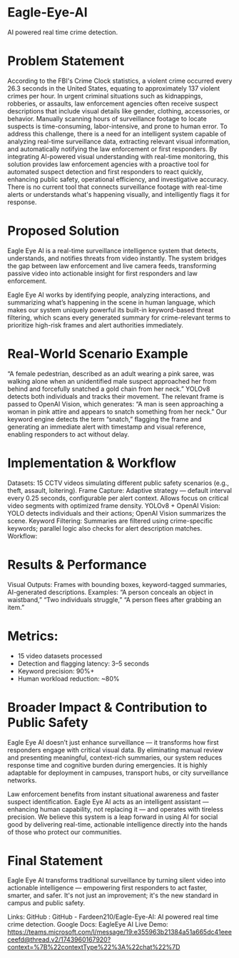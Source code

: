 # Eagle-Eye-AI
AI powered real time crime detection. 

# Problem Statement

According to the FBI's Crime Clock statistics, a violent crime occurred every 26.3 seconds in the United States, equating to approximately 137 violent crimes per hour. In urgent criminal situations such as kidnappings, robberies, or assaults, law enforcement agencies often receive suspect descriptions that include visual details like gender, clothing, accessories, or behavior. Manually scanning hours of surveillance footage to locate suspects is time-consuming, labor-intensive, and prone to human error. To address this challenge, there is a need for an intelligent system capable of analyzing real-time surveillance data, extracting relevant visual information, and automatically notifying the law enforcement or first responders. By integrating AI-powered visual understanding with real-time monitoring, this solution provides law enforcement agencies with a proactive tool for automated suspect detection and first responders to react quickly, enhancing public safety, operational efficiency, and investigative accuracy.
There is no current tool that connects surveillance footage with real-time alerts or understands what's happening visually, and intelligently flags it for response.

# Proposed Solution
Eagle Eye AI is a real-time surveillance intelligence system that detects, understands, and notifies threats from video instantly. The system bridges the gap between law enforcement and live camera feeds, transforming passive video into actionable insight for first responders and law enforcement.

Eagle Eye AI works by identifying people, analyzing interactions, and summarizing what’s happening in the scene in human language, which makes our system uniquely powerful  its built-in keyword-based threat filtering, which scans every generated summary for crime-relevant terms to prioritize high-risk frames and alert authorities immediately.

# Real-World Scenario Example
“A female pedestrian, described as an adult wearing a pink saree, was walking alone when an unidentified male suspect approached her from behind and forcefully snatched a gold chain from her neck.”
YOLOv8 detects both individuals and tracks their movement. The relevant frame is passed to OpenAI Vision, which generates: “A man is seen approaching a woman in pink attire and appears to snatch something from her neck.”
Our keyword engine detects the term “snatch,” flagging the frame and generating an immediate alert with timestamp and visual reference, enabling responders to act without delay.

# Implementation & Workflow
Datasets: 15 CCTV videos simulating different public safety scenarios (e.g., theft, assault, loitering).
Frame Capture: Adaptive strategy — default interval every 0.25 seconds, configurable per alert context. Allows focus on critical video segments with optimized frame density.
YOLOv8 + OpenAI Vision: YOLO detects individuals and their actions; OpenAI Vision summarizes the scene.
Keyword Filtering: Summaries are filtered using crime-specific keywords; parallel logic also checks for alert description matches.
Workflow:

# Results & Performance
Visual Outputs: Frames with bounding boxes, keyword-tagged summaries, AI-generated descriptions.
Examples: “A person conceals an object in waistband,” “Two individuals struggle,” “A person flees after grabbing an item.”

# Metrics:
- 15 video datasets processed
- Detection and flagging latency: 3–5 seconds
- Keyword precision: 90%+
- Human workload reduction: ~80%

# Broader Impact & Contribution to Public Safety
Eagle Eye AI doesn’t just enhance surveillance — it transforms how first responders engage with critical visual data. By eliminating manual review and presenting meaningful, context-rich summaries, our system reduces response time and cognitive burden during emergencies. It is highly adaptable for deployment in campuses, transport hubs, or city surveillance networks.

Law enforcement benefits from instant situational awareness and faster suspect identification. Eagle Eye AI acts as an intelligent assistant — enhancing human capability, not replacing it — and operates with tireless precision.
We believe this system is a leap forward in using AI for social good by delivering real-time, actionable intelligence directly into the hands of those who protect our communities.

# Final Statement
Eagle Eye AI transforms traditional surveillance by turning silent video into actionable intelligence — empowering first responders to act faster, smarter, and safer. It's not just an improvement; it's the new standard in campus and public safety.

Links:
GitHub : GitHub - Fardeen210/Eagle-Eye-AI: AI powered real time crime detection.
Google Docs: EagleEye AI
Live Demo: https://teams.microsoft.com/l/message/19:e355963b21384a51a665dc41eeeceefd@thread.v2/1743960167920?context=%7B%22contextType%22%3A%22chat%22%7D
